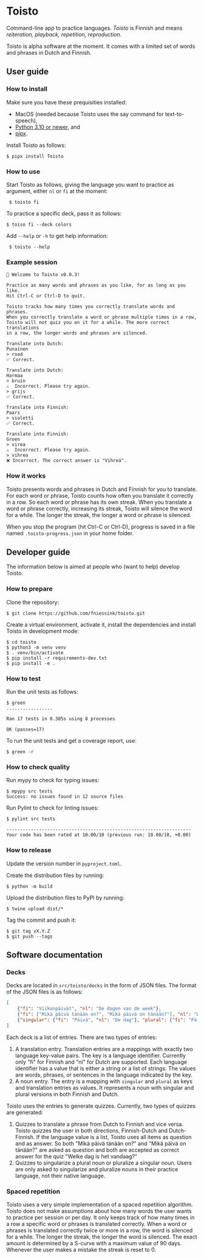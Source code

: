 # Toisto

Command-line app to practice languages. *Toisto* is Finnish and means *reiteration, playback, repetition, reproduction*.

Toisto is alpha software at the moment. It comes with a limited set of words and phrases in Dutch and Finnish.

## User guide

### How to install

Make sure you have these prequisities installed:

- MacOS (needed because Toisto uses the say command for text-to-speech),
- [Python 3.10 or newer](https://python.org), and
- [pipx](https://pypa.github.io/pipx/).

Install Toisto as follows:

```console
$ pipx install Toisto
```

### How to use

Start Toisto as follows, giving the language you want to practice as argument, either `nl` or `fi` at the moment:

```console
 $ toisto fi
```

To practice a specific deck, pass it as follows:

```console
$ toiso fi --deck colors
```

Add `--help` or `-h` to get help information:

```console
 $ toisto --help
```

### Example session

```console
👋 Welcome to Toisto v0.0.3!

Practice as many words and phrases as you like, for as long as you like.
Hit Ctrl-C or Ctrl-D to quit.

Toisto tracks how many times you correctly translate words and phrases.
When you correctly translate a word or phrase multiple times in a row,
Toisto will not quiz you on it for a while. The more correct translations
in a row, the longer words and phrases are silenced.

Translate into Dutch:
Punainen
> rood
✅ Correct.

Translate into Dutch:
Harmaa
> bruin
⚠️  Incorrect. Please try again.
> grijs
✅ Correct.

Translate into Finnish:
Paars
> violetti
✅ Correct.

Translate into Finnish:
Groen
> virea
⚠️  Incorrect. Please try again.
> vihrea
❌ Incorrect. The correct answer is "Vihreä".
```

### How it works

Toisto presents words and phrases in Dutch and Finnish for you to translate. For each word or phrase, Toisto counts how often you translate it correctly in a row. So each word or phrase has its own streak. When you translate a word or phrase correctly, increasing its streak, Toisto will silence the word for a while. The longer the streak, the longer a word or phrase is silenced.

When you stop the program (hit Ctrl-C or Ctrl-D), progress is saved in a file named `.toisto-progress.json` in your home folder.

## Developer guide

The information below is aimed at people who (want to help) develop Toisto.

### How to prepare

Clone the repository:

```console
$ git clone https://github.com/fniessink/toisto.git
```

Create a virtual environment, activate it, install the dependencies and install Toisto in development mode:

```console
$ cd toisto
$ python3 -m venv venv
$ . venv/bin/activate
$ pip install -r requirements-dev.txt
$ pip install -e .
```

### How to test

Run the unit tests as follows:

```console
$ green
.................

Ran 17 tests in 0.305s using 8 processes

OK (passes=17)
```

To run the unit tests and get a coverage report, use:

```console
$ green -r
```

### How to check quality

Run mypy to check for typing issues:

```console
$ mpypy src tests
Success: no issues found in 12 source files
```

Run Pylint to check for linting issues:

```console
$ pylint src tests

--------------------------------------------------------------------
Your code has been rated at 10.00/10 (previous run: 10.00/10, +0.00)
```

### How to release

Update the version number in `pyproject.toml`.

Create the distribution files by running:

```console
$ python -m build
```

Upload the distribution files to PyPI by running:

```console
$ twine upload dist/*
```

Tag the commit and push it:

```console
$ git tag vX.Y.Z
$ git push --tags
```

## Software documentation

### Decks

Decks are located in `src/toisto/decks` in the form of JSON files. The format of the JSON files is as follows:

```json
[
    {"fi": "Viikonpäivät", "nl": "De dagen van de week"},
    {"fi": ["Mikä päivä tänään on?", "Mikä päivä on tänään?"], "nl": "Welke dag is het vandaag?"}
    {"singular": {"fi": "Päivä", "nl": "De dag"}, "plural": {"fi": "Päivät", "nl": "De dagen"}},
]
```

Each deck is a list of entries. There are two types of entries:
1. A translation entry. Translation entries are a mappings with exactly two language key-value pairs. The key is a language identifier. Currently only "fi" for Finnish and "nl" for Dutch are supported. Each language identifier has a value that is either a string or a list of strings. The values are words, phrases, or sentences in the language indicated by the key.
2. A noun entry. The entry is a mapping with `singular` and `plural` as keys and translation entries as values. It represents a noun with singular and plural versions in both Finnish and Dutch.

Toisto uses the entries to generate quizzes. Currently, two types of quizzes are generated:
1. Quizzes to translate a phrase from Dutch to Finnish and vice versa. Toisto quizzes the user in both directions, Finnish-Dutch and Dutch-Finnish. If the language value is a list, Toisto uses all items as question and as answer. So both "Mikä päivä tänään on?" and "Mikä päivä on tänään?" are asked as question and both are accepted as correct answer for the quiz "Welke dag is het vandaag?"
2. Quizzes to singularize a plural noun or pluralize a singular noun. Users are only asked to singularize and pluralize nouns in their practice language, not their native language.

### Spaced repetition

Toisto uses a very simple implementation of a spaced repetition algorithm. Toisto does not make assumptions about how many words the user wants to practice per session or per day. It only keeps track of how many times in a row a specific word or phrases is translated correctly. When a word or phrases is translated correctly twice or more in a row, the word is silenced for a while. The longer the streak, the longer the word is silenced. The exact amount is determined by a S-curve with a maximum value of 90 days. Whenever the user makes a mistake the streak is reset to 0.
